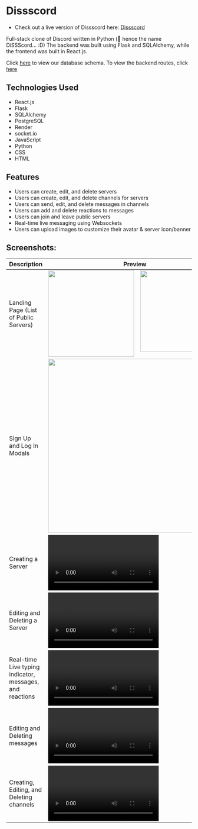 # Dissscord
- Check out a live version of Dissscord here: [Dissscord](https://dissscord.onrender.com)

Full-stack clone of Discord written in Python (🐍 hence the name DiSSScord… :D)
The backend was built using Flask and SQLAlchemy, while the frontend was built in React.js.

Click [here](https://github.com/aznguymp4/Dissscord/wiki) to view our database schema. 
To view the backend routes, click [here](https://dissscord.onrender.com/api/docs)

## Technologies Used
- React.js
- Flask
- SQLAlchemy
- PostgreSQL
- Render
- socket.io
- JavaScript
- Python
- CSS
- HTML

## Features
 - Users can create, edit, and delete servers
 - Users can create, edit, and delete channels for servers
 - Users can send, edit, and delete messages in channels	
 - Users can add and delete reactions to messages
 - Users can join and leave public servers
 - Real-time live messaging using Websockets
 - Users can upload images to customize their avatar & server icon/banner

## Screenshots:
| **Description** | **Preview** |
|-|-|
| Landing Page (List of Public Servers) | <img src="https://github.com/aznguymp4/Dissscord/assets/48527495/5bf75ecd-e253-491e-bc4c-f11f8f64330c" align="left" width=233px></img><img src="https://github.com/aznguymp4/Dissscord/assets/48527495/992502b0-1a3b-4049-be60-b688b446d6d6" align="right" width=220px></img> |
| Sign Up and Log In Modals | <img src="https://github.com/aznguymp4/Dissscord/assets/48527495/9ef8faa5-952f-4e4a-bf3d-579bb2983e06" align="center" width=470px></img> |
| Creating a Server | <video src="https://github.com/aznguymp4/Dissscord/assets/48527495/2d3c80dd-059e-42ff-9b9a-63dbc2f5ed4b"></video> |
| Editing and Deleting a Server | <video src="https://github.com/aznguymp4/Dissscord/assets/48527495/c6250b3c-0e03-4ebf-825c-d3d3ed110a33"></video> |
| Real-time Live typing indicator, messages, and reactions | <video src="https://github.com/aznguymp4/Dissscord/assets/48527495/94190ee1-55e5-4c1d-90dc-ee97fb3f492e"></video> |
| Editing and Deleting messages | <video src="https://github.com/aznguymp4/Dissscord/assets/48527495/9ebcd2c1-a3fb-47d2-a3d7-8b48eaa3545c"></video> |
| Creating, Editing, and Deleting channels | <video src="https://github.com/aznguymp4/Dissscord/assets/48527495/8b825629-5367-4ab6-b709-629d03f706b4"></video> |